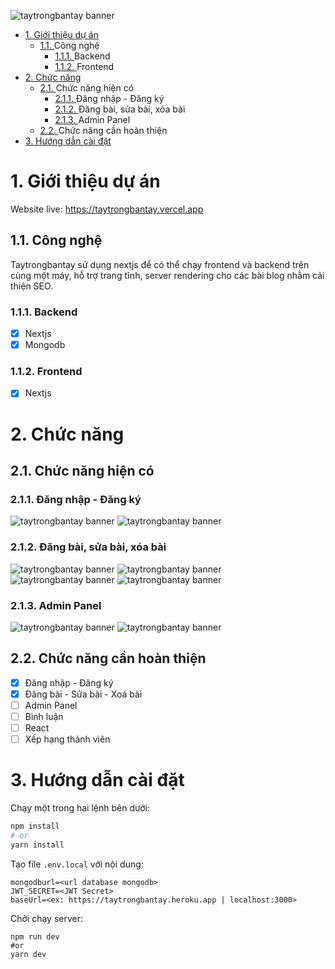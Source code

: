 ![taytrongbantay banner](./images/ttbt_cover.jpg)

- [1. Giới thiệu dự án](#1-giới-thiệu-dự-án)
  - [1.1. <a name='Cngngh'></a>Công nghệ](#11-công-nghệ)
    - [1.1.1. <a name='Backend'></a>Backend](#111-backend)
    - [1.1.2. <a name='Frontend'></a>Frontend](#112-frontend)
- [2. Chức năng](#2-chức-năng)
  - [2.1. <a name='Chcnnghinc'></a>Chức năng hiện có](#21-chức-năng-hiện-có)
    - [2.1.1. <a name='ngnhp-ngk'></a>Đăng nhập - Đăng ký](#211-đăng-nhập---đăng-ký)
    - [2.1.2. <a name='ngbisabixabi'></a>Đăng bài, sửa bài, xóa bài](#212-đăng-bài-sửa-bài-xóa-bài)
    - [2.1.3. <a name='AdminPanel'></a>Admin Panel](#213-admin-panel)
  - [2.2. <a name='Chcnngcnhonthin'></a>Chức năng cần hoàn thiện](#22-chức-năng-cần-hoàn-thiện)
- [3. Hướng dẫn cài đặt](#3-hướng-dẫn-cài-đặt)

# 1. Giới thiệu dự án

Website live: https://taytrongbantay.vercel.app

## 1.1. <a name='Cngngh'></a>Công nghệ

Taytrongbantay sử dụng nextjs để có thể chạy frontend và backend trên cùng một máy, hỗ trợ trang tĩnh, server rendering cho các bài blog nhằm cải thiện SEO.

### 1.1.1. <a name='Backend'></a>Backend

- [x] Nextjs
- [x] Mongodb

### 1.1.2. <a name='Frontend'></a>Frontend

- [x] Nextjs

# 2. Chức năng

## 2.1. <a name='Chcnnghinc'></a>Chức năng hiện có

### 2.1.1. <a name='ngnhp-ngk'></a>Đăng nhập - Đăng ký

![taytrongbantay banner](./images/register.png)
![taytrongbantay banner](./images/login.png)

### 2.1.2. <a name='ngbisabixabi'></a>Đăng bài, sửa bài, xóa bài

![taytrongbantay banner](./images/card.png)
![taytrongbantay banner](./images/singlepost.png)
![taytrongbantay banner](./images/edit-post.png)
![taytrongbantay banner](./images/delete-post.png)

### 2.1.3. <a name='AdminPanel'></a>Admin Panel

![taytrongbantay banner](./images/admin-panel.png)
![taytrongbantay banner](./images/edit-cat.png)

## 2.2. <a name='Chcnngcnhonthin'></a>Chức năng cần hoàn thiện

- [x] Đăng nhập - Đăng ký
- [x] Đăng bài - Sửa bài - Xoá bài
- [ ] Admin Panel
- [ ] Bình luận
- [ ] React
- [ ] Xếp hạng thành viên

# 3. Hướng dẫn cài đặt

Chạy một trong hai lệnh bên dưới:

```bash
npm install
# or
yarn install
```

Tạo file `.env.local` với nội dung:

```
mongodburl=<url database mongodb>
JWT_SECRET=<JWT Secret>
baseUrl=<ex: https://taytrongbantay.heroku.app | localhost:3000>
```

Chởi chạy server:

```
npm run dev
#or
yarn dev
```
